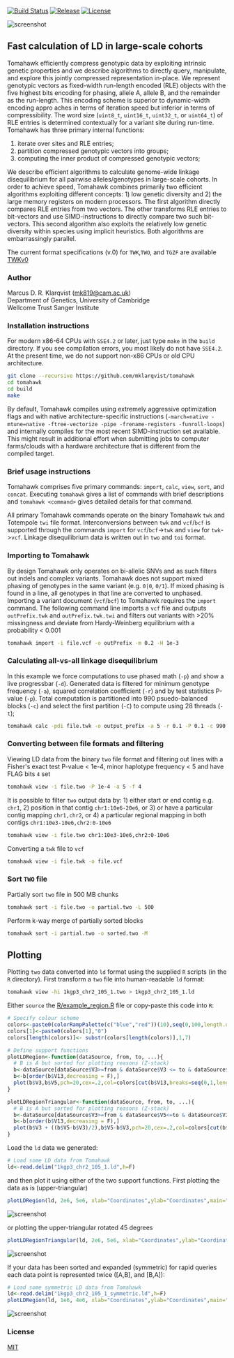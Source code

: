 [![Build Status](https://travis-ci.org/mklarqvist/tomahawk.svg?branch=master)](https://travis-ci.org/mklarqvist/tomahawk)
[![Release](https://img.shields.io/badge/Release-beta_0.1-blue.svg)](https://github.com/mklarqvist/tomahawk/releases)
[![License](https://img.shields.io/badge/License-MIT-blue.svg)](LICENSE)

![screenshot](tomahawk.png)
## Fast calculation of LD in large-scale cohorts
Tomahawk efficiently compress genotypic data by exploiting intrinsic genetic properties and we describe algorithms to directly query, manipulate, and explore this jointly compressed representation in-place. We represent genotypic vectors as fixed-width run-length encoded (RLE) objects with the five highest bits encoding for phasing, allele A, allele B, and the remainder as the run-length. This encoding scheme is superior to dynamic-width encoding appro  aches in terms of iteration speed but inferior in terms of compressibility. The word size (`uint8_t`, `uint16_t`, `uint32_t`, or `uint64_t`) of RLE entries is determined contextually for a variant site during run-time. Tomahawk has three
primary internal functions: 

1) iterate over sites and RLE entries; 
2) partition compressed genotypic vectors into groups;
3) computing the inner product of compressed genotypic vectors;

We describe efficient algorithms to calculate genome-wide linkage disequilibrium for all pairwise alleles/genotypes in large-scale cohorts. In order to achieve speed, Tomahawk combines primarily two efficient algorithms exploiting different concepts: 1) low genetic diversity and 2) the large memory registers on modern processors. The first algorithm directly compares RLE entries from two vectors. The other transforms RLE entries to bit-vectors and use SIMD-instructions to directly compare two such bit-vectors. This second algorithm also exploits the relatively low genetic diversity within species using implicit heuristics. Both algorithms are embarrassingly parallel.

The current format specifications (v.0) for `TWK`,`TWO`, and `TGZF`
are available [TWKv0](spec/TWKv0.pdf)

### Author
Marcus D. R. Klarqvist (<mk819@cam.ac.uk>)  
Department of Genetics, University of Cambridge  
Wellcome Trust Sanger Institute


### Installation instructions
For modern x86-64 CPUs with `SSE4.2` or later, just type `make` in the `build`
directory. If you see compilation errors, you most likely do not have `SSE4.2`.
At the present time, we do not support non-x86 CPUs or old CPU architecture.
```bash
git clone --recursive https://github.com/mklarqvist/tomahawk
cd tomahawk
cd build
make
```
By default, Tomahawk compiles using extremely aggressive optimization flags and
with native architecture-specific instructions
(`-march=native -mtune=native -ftree-vectorize -pipe -frename-registers -funroll-loops`)
and internally compiles for the most recent SIMD-instruction set available.
This might result in additional effort when submitting jobs to
computer farms/clouds with a hardware architecture that is different from the
compiled target.

### Brief usage instructions
Tomahawk comprises five primary commands: `import`, `calc`, `view`, `sort`, and `concat`.
Executing `tomahawk` gives a list of commands with brief descriptions and `tomahawk <command>`
gives detailed details for that command.

All primary Tomahawk commands operate on the binary Tomahawk `twk` and Totempole `twi` file
format. Interconversions between `twk` and `vcf`/`bcf` is supported through the
commands `import` for `vcf`/`bcf`->`twk` and `view` for `twk`->`vcf`. Linkage
disequilibrium data is written out in `two` and `toi` format.

### Importing to Tomahawk
By design Tomahawk only operates on bi-allelic SNVs and as such filters out
indels and complex variants. Tomahawk does not support mixed phasing of genotypes
in the same variant (e.g. `0|0`, `0/1`). If mixed phasing is found in a line,
all genotypes in that line are converted to unphased. Importing a variant document (`vcf`/`bcf`)
to Tomahawk requires the `import` command.
The following command line imports a `vcf` file and outputs `outPrefix.twk` and
`outPrefix.twk.twi` and filters out variants with >20% missingness and deviate
from Hardy-Weinberg equilibrium with a probability < 0.001
```bash
tomahawk import -i file.vcf -o outPrefix -m 0.2 -H 1e-3
```

### Calculating all-vs-all linkage disequilibrium
In this example we force computations to use phased math (`-p`) and show a live progressbar
(`-d`). Generated data is filtered for minimum genotype frequency (`-a`), squared correlation
coefficient (`-r`) and by test statistics P-value (`-p`). Total computation is partitioned into 990 psuedo-balanced blocks (`-c`)
and select the first partition (`-C`) to compute using 28 threads (`-t`);
```bash
tomahawk calc -pdi file.twk -o output_prefix -a 5 -r 0.1 -P 0.1 -c 990 -C 1 -t 28
```

### Converting between file formats and filtering
Viewing LD data from the binary `two` file format and filtering out lines with a
Fisher's exact test P-value < 1e-4, minor haplotype frequency < 5 and have
FLAG bits `4` set
```bash
tomahawk view -i file.two -P 1e-4 -a 5 -f 4
 ```

It is possible to filter `two` output data by: 1) either start or end contig e.g.
`chr1`, 2) position in that contig `chr1:10e6-20e6`, or 3) or have a particular
contig mapping `chr1,chr2`, or 4) a particular regional mapping in both contigs
`chr1:10e3-10e6,chr2:0-10e6`
```bash
tomahawk view -i file.two chr1:10e3-10e6,chr2:0-10e6
 ```

Converting a `twk` file to `vcf`
 ```bash
tomahawk view -i file.twk -o file.vcf
```

### Sort `TWO` file
Partially sort `two` file in 500 MB chunks
```bash
tomahawk sort -i file.two -o partial.two -L 500
```

Perform k-way merge of partially sorted blocks
```bash
tomahawk sort -i partial.two -o sorted.two -M
```

## Plotting
Plotting `two` data converted into `ld` format using the supplied `R` scripts (in the `R` directory).
First transform a `two` file into human-readable `ld` format:
```bash
tomahawk view -hi 1kgp3_chr2_105_1.two > 1kgp3_chr2_105_1.ld
```

Either `source` the [R/example_region.R](R/example_region.R) file or copy-paste this code into `R`:
```R
# Specify colour scheme
colors<-paste0(colorRampPalette(c("blue","red"))(10),seq(0,100,length.out = 11))
colors[1]<-paste0(colors[1],"0")
colors[length(colors)]<- substr(colors[length(colors)],1,7)

# Define support functions
plotLDRegion<-function(dataSource, from, to, ...){
  # B is A but sorted for plotting reasons (Z-stack)
  b<-dataSource[dataSource$V3>=from & dataSource$V3 <= to & dataSource$V5 >= from & dataSource$V5 <= to,]
  b<-b[order(b$V13,decreasing = F),]
  plot(b$V3,b$V5,pch=20,cex=.2,col=colors[cut(b$V13,breaks=seq(0,1,length.out = 11),include.lowest = T)],xlim=c(from,to),ylim=c(from,to),xaxs="i",yaxs="i", ...)
}

plotLDRegionTriangular<-function(dataSource, from, to, ...){
  # B is A but sorted for plotting reasons (Z-stack)
  b<-dataSource[dataSource$V3>=from & dataSource$V5<=to & dataSource$V3>=from & dataSource$V5<=to,]
  b<-b[order(b$V13,decreasing = F),]
  plot(b$V3 + ((b$V5-b$V3)/2),b$V5-b$V3,pch=20,cex=.2,col=colors[cut(b$V13,breaks=seq(0,1,length.out = 11),include.lowest = T)],xaxs="i",yaxs="i", ...)
}
```

Load the `ld` data we generated:
```R
# Load some LD data from Tomahawk
ld<-read.delim("1kgp3_chr2_105_1.ld",h=F)
```
and then plot it using either of the two support functions. First plotting the data as is (upper-triangular)
```R
plotLDRegion(ld, 2e6, 5e6, xlab="Coordinates",ylab="Coordinates",main="1KGP3 chr20 2e6-5e6", las=2)
```
![screenshot](R/1kgp3_chr20_105_1.jpeg)

or plotting the upper-triangular rotated 45 degrees
```R
plotLDRegionTriangular(ld, 2e6, 5e6, xlab="Coordinates",ylab="Coordinates",main="1KGP3 chr20 2e6-5e6", las=2)
```
![screenshot](R/1kgp3_chr20_105_1_triangular.jpeg)  

If your data has been sorted and expanded (symmetric) for rapid queries each data point is represented twice ([A,B], and [B,A]):
```R
# Load some symmetric LD data from Tomahawk
ld<-read.delim("1kgp3_chr2_105_1_symmetric.ld",h=F)
plotLDRegion(ld, 1e6, 4e6, xlab="Coordinates",ylab="Coordinates",main="1KGP3 chr20 1e6-4e6", las=2)
```
![screenshot](R/1kgp3_chr20_105_1_symmetric.jpeg)

### License
[MIT](LICENSE)
